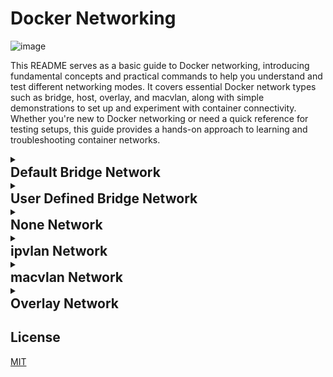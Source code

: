 
# Docker Networking

![image](https://github.com/user-attachments/assets/a7c23585-f68c-457e-8b2a-44e080ff418c)


This README serves as a basic guide to Docker networking, introducing fundamental concepts and practical commands to help you understand and test different networking modes. It covers essential Docker network types such as bridge, host, overlay, and macvlan, along with simple demonstrations to set up and experiment with container connectivity. Whether you're new to Docker networking or need a quick reference for testing setups, this guide provides a hands-on approach to learning and troubleshooting container networks.
<details>
   <summary markdown="span" style="cursor:pointer;"><h2 style="margin:0;">Default Bridge Network</h2></summary>

**Step 1: Check docker Network** 

```bash
  docker network ls 
  docker network inspect bridge 
```

**Step 2: Start PostgreSQL Container**
Run PostgreSQL in detached mode:


```bash
  docker run -d --name postgres_db -e POSTGRES_USER=myuser -e POSTGRES_PASSWORD=mypassword postgres:latest  
```

**Step 3: Get PostgreSQL Container IP**
```bash
POSTGRES_IP=$(docker inspect -f '{{range .NetworkSettings.Networks}}{{.IPAddress}}{{end}}' postgres_db) 

echo "PostgreSQL IP: $POSTGRES_IP"
```

**Step 4: Start NGINX Container**

Run NGINX in detached mode and expose port 8080 

 
```bash
docker run -d --name nginx_web -p 8080:80 nginx:alpine 
```
 

**Step5: Check IP address of the containers**
```bash
docker inspect -f '{{range .NetworkSettings.Networks}}{{.IPAddress}}{{end}}' nginx_web 
docker inspect -f '{{range .NetworkSettings.Networks}}{{.IPAddress}}{{end}}' postgres_db 
```
 
 
**Step 6: Test Communication from NGINX to PostgreSQL**

Access the NGINX container shell: 
```bash
docker exec -it nginx_web sh 
```
 

Install PostgreSQL client tools (inside the NGINX container): 
```bash
apk update && apk add postgresql-client 
```
 
Test connectivity to PostgreSQL using its IP: 
```bash
psql -h 172.17.0.2 -U myuser -d postgres 
```
 

**Step 7: Test Communication from  PostgreSQL to ngnix**

Access the NGINX container shell: 
```bash
docker exec -it postgres_db sh 
```
 
Test connectivity to ngnix using its IP: 
```bash
curl http://172.17.0.3 
```

</details>

<details>
   <summary markdown="span" style="cursor:pointer;"><h2 style="margin:0;">User Defined Bridge Network</h2></summary>


**Step 1: Create a Custom Bridge Network **
```bash
docker network create my-custom-net 
```
 

**Step 2: Run PostgreSQL Container on the Custom Network**
```bash
docker run -d --name postgres_db \
--network my-custom-net \ 
-e POSTGRES_USER=myuser \ 
-e POSTGRES_PASSWORD=mypassword \ 
-v postgres-data:/var/lib/postgresql/data \ 
postgres:latest 
```
 

**Step 3: Run NGINX Container on the Custom Network**

```bash
docker run -d --name nginx_web \ 
--network my-custom-net \ 
-p 8080:80 \ 
nginx:alpine 
```
 

**Step 4: Test Communication Using Service Names (DNS)**

From PostgreSQL to NGINX: 

Access the PostgreSQL container: 
```bash
docker exec -it postgres_db bash 
```
Install curl (Debian-based image): 
```bash
apt-get update && apt-get install -y curl 
```
Test connectivity to NGINX using its service name: 
```bash
curl http://nginx_web 
```
 

From NGINX to PostgreSQL: 

Access the NGINX container: 
```bash
docker exec -it nginx_web sh 
```
Install curl (Alpine-based image): 
```bash
apk add curl 
```
Test PostgreSQL connectivity (port 5432): 
```bash
curl -v telnet://postgres_db:5432 
```
 </details>

<details>
   <summary markdown="span" style="cursor:pointer;"><h2 style="margin:0;"> None Network</h2></summary>


**Step 1: Run PostgreSQL on the None Network** 
```bash
docker run -d --name postgres_db --network none -e POSTGRES_USER=myuser -e POSTGRES_PASSWORD=mypassword postgres:latest 
```
 

**Step 2: Run NGINX on the None Network** 
```bash
docker run -d --name nginx_web --network none nginx:alpine 
```
 

**Step 3: Check Ip address** 
```bash
docker exec nginx_web ip addr 
```
 </details>

<details>
   <summary markdown="span" style="cursor:pointer;"><h2 style="margin:0;"> ipvlan Network</h2></summary>


**Step 1: Check ip address and create an IPvlan Network** 
```bash
Ip addr 
```
Specify the parent interface (e.g., eth0, enp0s3, or your host’s physical NIC) and subnet. 

For IPvlan L2 Mode (Layer 2):  
```bash
docker network create -d ipvlan --subnet=10.0.2.0/24 --gateway=10.0.2.1 -o ipvlan_mode=l2 -o parent=enp0s3 my-ipvlan-net 
```
 

For IPvlan L3 Mode (Layer 3): 
```bash
docker network create -d ipvlan --subnet=10.0.2.0/24 -o ipvlan_mode=l3 -o parent=enp0s3 my-ipvlan-net 
```
 

**Step 2. Check if network is configured** 
```bash
Docker network ls 
```
 

**Step 3. Run Containers on the IPvlan Network** 

Assign static IPs from the subnet (or let Docker assign them dynamically). 

Example: NGINX Container with Static IP 
```bash
docker run -d --name nginx_web --network my-ipvlan-net nginx:alpine 
```
 

Example: PostgreSQL Container with Static IP 
```bash
docker run -d --name postgres_db --network my-ipvlan-net -e POSTGRES_USER=myuser -e POSTGRES_PASSWORD=mypassword postgres:latest 
```
 

**Step 4. Get the Ip address assigned to the containers** 
```bash
docker inspect postgres_db 
docker inspect nginx_web 
```
 

**Step 5. Test Connectivity** 

From the Host Machine: 
```bash
ping 10.0.2.2  # NGINX 
ping 10.0.2.3  # PostgreSQL 
```
From the Containers: 
```bash
docker exec -it nginx_web sh 
```
```bash
apk add postgresql-client 
psql -h 192.168.1.101 -U myuser -d postgres 
```
  </details>

<details>
   <summary markdown="span" style="cursor:pointer;"><h2 style="margin:0;">  macvlan Network</h2></summary>

**Step 1.Check Ip Address and Create a Macvlan Network** 
```bash
ip addr
```

```bash
docker network create -d macvlan --subnet=10.0.2.0/24  --gateway=10.0.2.1 --ip-range=10.0.2.200/29 -o parent=enp0s3 my-macvlan-network 
```
**Step 2. Run Containers on the Macvlan Network** 

Assign static IPs within your subnet (avoid DHCP conflicts): 

NGINX Container: 
```bash
docker run -d --name nginx_web --network my-macvlan-net nginx:alpine 
```
PostgreSQL Container: 
```bash
docker run -d --name postgres_db --network my-macvlan-net -e POSTGRES_eUSER=myuser -e POSTGRES_PASSWORD=mypassword postgres:latest 
```

**Step 3. Test Connectivity** 

Ping NGINX 
```bash
ping 10.0.2.200 
```
Access NGINX via IP 
```bash
curl http://10.0.2.200 
```
Test PostgreSQL connectivity 
```bash
psql -h 10.0.2.201 -U myuser -d postgres 
```
**Step 4. Verify MAC Addresses** 
```bash
docker inspect postgres_db | grep -A 5 '"my-macvlan-net"' | grep '"MacAddress"' | awk -F'"' '{print $4}' 
docker inspect nginx_web | grep -A 5 '"my-macvlan-net"' | grep '"MacAddress"' | awk -F'"' '{print $4}' 
```

 </details>
 
<details>
   <summary markdown="span" style="cursor:pointer;"><h2 style="margin:0;"> Overlay Network</h2></summary>


For the demonstration setup, this guide will establish setup with two VM instances named host1 and host2. 

 

Please follow the following instructions  

 

Disable the offloading of IP checksum calculations for the network interface on host machine 1 

```bash
ip addr 
sudo ethtool -K ens33 tx-checksum-ip-generic off 
```

Disable the offloading of IP checksum calculations for the network interface on host machine 2 
```bash
ip addr 
sudo ethtool -K ens33 tx-checksum-ip-generic off 
```
Initialize docker swarm on host 1  
```bash 
docker swarm init
 ```
with the key join on the host machine 2
```bash 
docker swarm join ... 
```
 

Create overlay network on host 1 

```bash
docker network create -d overlay --attachable my-overlay-net 
docker network ls
``` 

```bash
Run container on host machine 1 
ocker run -d --name myapp --network my-overlay-net aputra/myapp-188:v3 
```

docker network ls on host 2 

```bash
Run container on host machine 2 
docker run -dit --name myapp-v2 --network my-overlay-net aputra/myapp-188:v3 
docker network ls 
docker exec -it myapp-v2 sh
```

Test connectivity 

```bash
curl myapp:8080/api/info 
```
 </details>


 
## License

[MIT](https://choosealicense.com/licenses/mit/)


